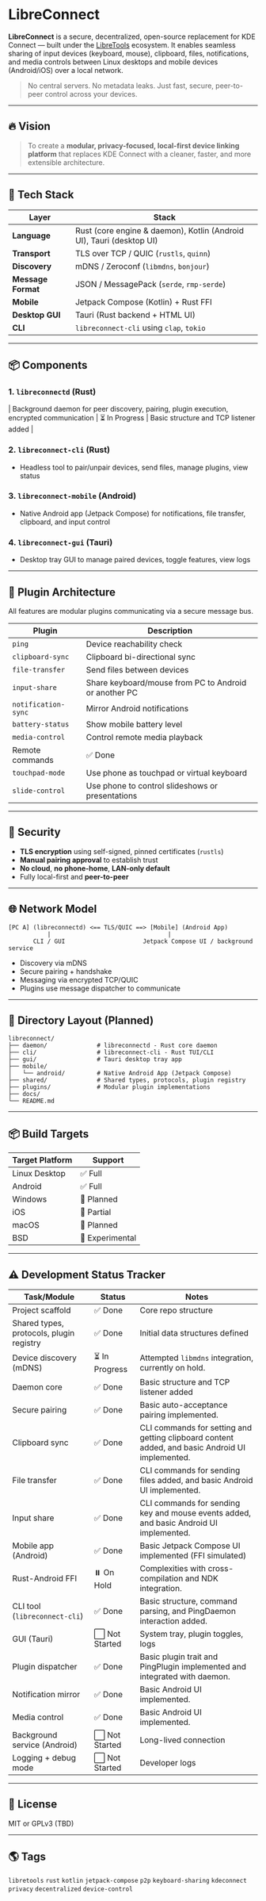 # LibreConnect

**LibreConnect** is a secure, decentralized, open-source replacement for KDE Connect — built under the [LibreTools](https://github.com/libre-tools) ecosystem. It enables seamless sharing of input devices (keyboard, mouse), clipboard, files, notifications, and media controls between Linux desktops and mobile devices (Android/iOS) over a local network.

> No central servers. No metadata leaks. Just fast, secure, peer-to-peer control across your devices.

---

## 🔥 Vision

> To create a **modular, privacy-focused, local-first device linking platform** that replaces KDE Connect with a cleaner, faster, and more extensible architecture.

---

## 🧱 Tech Stack

| Layer              | Stack                                                                |
| ------------------ | -------------------------------------------------------------------- |
| **Language**       | Rust (core engine & daemon), Kotlin (Android UI), Tauri (desktop UI) |
| **Transport**      | TLS over TCP / QUIC (`rustls`, `quinn`)                              |
| **Discovery**      | mDNS / Zeroconf (`libmdns`, `bonjour`)                               |
| **Message Format** | JSON / MessagePack (`serde`, `rmp-serde`)                            |
| **Mobile**         | Jetpack Compose (Kotlin) + Rust FFI                                  |
| **Desktop GUI**    | Tauri (Rust backend + HTML UI)                                       |
| **CLI**            | `libreconnect-cli` using `clap`, `tokio`                             |

---

## 📦 Components

### 1. `libreconnectd` (Rust)

| Background daemon for peer discovery, pairing, plugin execution, encrypted communication | ⏳ In Progress | Basic structure and TCP listener added |

### 2. `libreconnect-cli` (Rust)

- Headless tool to pair/unpair devices, send files, manage plugins, view status

### 3. `libreconnect-mobile` (Android)

- Native Android app (Jetpack Compose) for notifications, file transfer, clipboard, and input control

### 4. `libreconnect-gui` (Tauri)

- Desktop tray GUI to manage paired devices, toggle features, view logs

---

## 🔌 Plugin Architecture

All features are modular plugins communicating via a secure message bus.

| Plugin              | Description                                           |
| ------------------- | ----------------------------------------------------- |
| `ping`              | Device reachability check                             |
| `clipboard-sync`    | Clipboard bi-directional sync                         |
| `file-transfer`     | Send files between devices                            |
| `input-share`       | Share keyboard/mouse from PC to Android or another PC |
| `notification-sync` | Mirror Android notifications                          |
| `battery-status`    | Show mobile battery level                             |
| `media-control`     | Control remote media playback                         |
| Remote commands               | ✅ Done        | CLI commands for sending remote commands added, and basic Android UI implemented. |
| `touchpad-mode`     | Use phone as touchpad or virtual keyboard             |
| `slide-control`     | Use phone to control slideshows or presentations      |

---

## 🔐 Security

- **TLS encryption** using self-signed, pinned certificates (`rustls`)
- **Manual pairing approval** to establish trust
- **No cloud**, **no phone-home**, **LAN-only default**
- Fully local-first and **peer-to-peer**

---

## 🌐 Network Model

```text
[PC A] (libreconnectd) <== TLS/QUIC ==> [Mobile] (Android App)
           |                                 |
       CLI / GUI                      Jetpack Compose UI / background service
```

- Discovery via mDNS
- Secure pairing + handshake
- Messaging via encrypted TCP/QUIC
- Plugins use message dispatcher to communicate

---

## 📁 Directory Layout (Planned)

```
libreconnect/
├── daemon/              # libreconnectd - Rust core daemon
├── cli/                 # libreconnect-cli - Rust TUI/CLI
├── gui/                 # Tauri desktop tray app
├── mobile/
│   └── android/         # Native Android App (Jetpack Compose)
├── shared/              # Shared types, protocols, plugin registry
├── plugins/             # Modular plugin implementations
├── docs/
└── README.md
```

---

## 📦 Build Targets

| Target Platform | Support         |
| --------------- | --------------- |
| Linux Desktop   | ✅ Full          |
| Android         | ✅ Full          |
| Windows         | 🔄 Planned      |
| iOS             | 🔄 Partial      |
| macOS           | 🔄 Planned      |
| BSD             | 🔄 Experimental |

---

## ⚠️ Development Status Tracker

| Task/Module                   | Status        | Notes                             |
| ----------------------------- | ------------- | --------------------------------- |
| Project scaffold              | ✅ Done        | Core repo structure               |
| Shared types, protocols, plugin registry | ✅ Done        | Initial data structures defined   |
| Device discovery (mDNS)       | ⏳ In Progress | Attempted `libmdns` integration, currently on hold. |
| Daemon core                   | ✅ Done        | Basic structure and TCP listener added |
| Secure pairing                | ✅ Done        | Basic auto-acceptance pairing implemented. |
| Clipboard sync                | ✅ Done        | CLI commands for setting and getting clipboard content added, and basic Android UI implemented. |
| File transfer                 | ✅ Done        | CLI commands for sending files added, and basic Android UI implemented. |
| Input share                   | ✅ Done        | CLI commands for sending key and mouse events added, and basic Android UI implemented. |
| Mobile app (Android)          | ✅ Done        | Basic Jetpack Compose UI implemented (FFI simulated) |
| Rust-Android FFI              | ⏸️ On Hold     | Complexities with cross-compilation and NDK integration. |
| CLI tool (`libreconnect-cli`) | ✅ Done        | Basic structure, command parsing, and PingDaemon interaction added. |
| GUI (Tauri)                   | ⬜ Not Started | System tray, plugin toggles, logs |
| Plugin dispatcher             | ✅ Done        | Basic plugin trait and PingPlugin implemented and integrated with daemon. |
| Notification mirror           | ✅ Done        | Basic Android UI implemented. |
| Media control                 | ✅ Done        | Basic Android UI implemented. |
| Background service (Android)  | ⬜ Not Started | Long-lived connection             |
| Logging + debug mode          | ⬜ Not Started | Developer logs                    |

---

## 🌟 License

MIT or GPLv3 (TBD)

---

## 🌎 Tags

`libretools` `rust` `kotlin` `jetpack-compose` `p2p` `keyboard-sharing` `kdeconnect` `privacy` `decentralized` `device-control`

